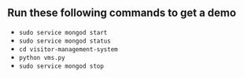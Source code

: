 ## Run these following commands to get a demo

- `sudo service mongod start`
- `sudo service mongod status`
- `cd visitor-management-system`
- `python vms.py`
- `sudo service mongod stop`
